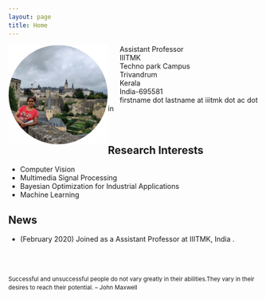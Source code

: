 ```yaml
---
layout: page
title: Home
---
```


<img align="left" src="sinnu.jpg" width="200">

&nbsp;&nbsp;&nbsp;&nbsp;&nbsp;&nbsp;Assistant Professor<br>
&nbsp;&nbsp;&nbsp;&nbsp;&nbsp;&nbsp;IIITMK<br>
&nbsp;&nbsp;&nbsp;&nbsp;&nbsp;&nbsp;Techno park Campus<br>
&nbsp;&nbsp;&nbsp;&nbsp;&nbsp;&nbsp;Trivandrum<br>
&nbsp;&nbsp;&nbsp;&nbsp;&nbsp;&nbsp;Kerala<br> 
&nbsp;&nbsp;&nbsp;&nbsp;&nbsp;&nbsp;India-695581<br> 
&nbsp;&nbsp;&nbsp;&nbsp;&nbsp;&nbsp;firstname dot lastname at iiitmk dot ac dot in<br> 
<br/><br/>

## Research Interests
* Computer Vision
* Multimedia Signal Processing
* Bayesian Optimization for Industrial Applications
* Machine Learning  

## News
* (February 2020) Joined as a Assistant Professor at IIITMK, India . 

<br/><br/>
<p><small>Successful and unsuccessful people do not vary greatly in their abilities.They vary in their desires to reach their potential. – John Maxwell </small></p>

